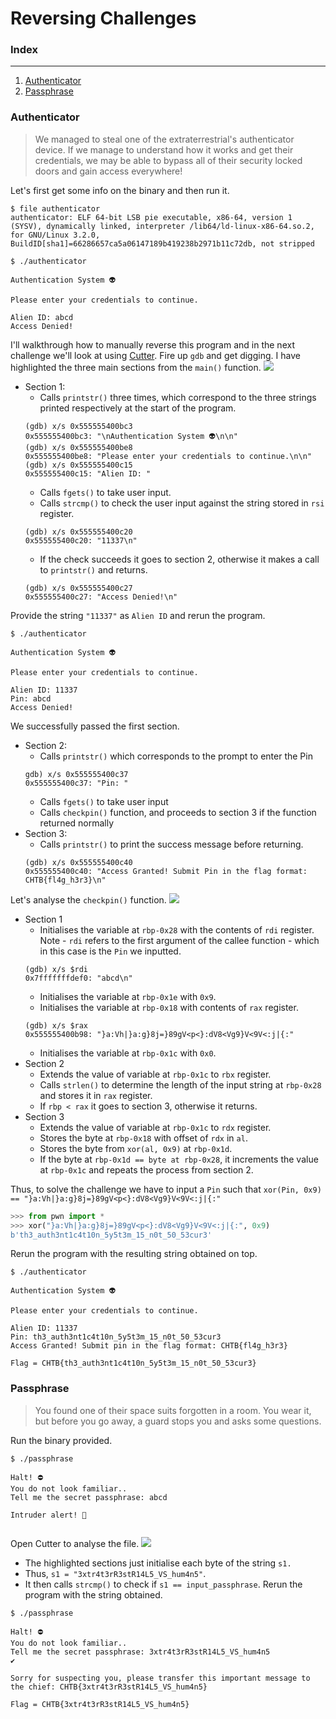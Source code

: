 # Reversing Challenges

### Index
___
1. [Authenticator](#authenticator)
2. [Passphrase](#passphrase)

### Authenticator
> We managed to steal one of the extraterrestrial's authenticator device. If we manage to understand how it works and get their credentials, we may be able to bypass all of their security locked doors and gain access everywhere!

Let's first get some info on the binary and then run it.
```shell
$ file authenticator
authenticator: ELF 64-bit LSB pie executable, x86-64, version 1 (SYSV), dynamically linked, interpreter /lib64/ld-linux-x86-64.so.2, for GNU/Linux 3.2.0, BuildID[sha1]=66286657ca5a06147189b419238b2971b11c72db, not stripped

$ ./authenticator

Authentication System 👽

Please enter your credentials to continue.

Alien ID: abcd
Access Denied!

```
I'll walkthrough how to manually reverse this program and in the next challenge we'll look at using [Cutter](https://cutter.re/). Fire up `gdb` and get digging. I have highlighted the three main sections from the `main()` function.
![](images/authenticator-main.png)
- Section 1:
    - Calls `printstr()` three times, which correspond to the three strings printed respectively at the start of the program.
    ```shell
    (gdb) x/s 0x555555400bc3
    0x555555400bc3: "\nAuthentication System 👽\n\n"
    (gdb) x/s 0x555555400be8
    0x555555400be8: "Please enter your credentials to continue.\n\n"
    (gdb) x/s 0x555555400c15
    0x555555400c15: "Alien ID: "
    ```
    - Calls `fgets()` to take user input.
    - Calls `strcmp()` to check the user input against the string stored in `rsi` register.
    ```shell
    (gdb) x/s 0x555555400c20
    0x555555400c20: "11337\n"
    ```
    - If the check succeeds it goes to section 2, otherwise it makes a call to `printstr()` and returns.
    ```shell
    (gdb) x/s 0x555555400c27
    0x555555400c27: "Access Denied!\n"
    ```

Provide the string `"11337"` as `Alien ID` and rerun the program.
```shell
$ ./authenticator

Authentication System 👽

Please enter your credentials to continue.

Alien ID: 11337
Pin: abcd
Access Denied!

```
We successfully passed the first section. 
- Section 2:
    - Calls `printstr()` which corresponds to the prompt to enter the Pin 
    ```shell
    gdb) x/s 0x555555400c37
    0x555555400c37: "Pin: "
    ```
    - Calls `fgets()` to take user input
    - Calls `checkpin()` function, and proceeds to section 3 if the function returned normally
- Section 3:
    - Calls `printstr()` to print the success message before returning.
    ```shell
    (gdb) x/s 0x555555400c40
    0x555555400c40: "Access Granted! Submit Pin in the flag format: CHTB{fl4g_h3r3}\n"
    ```
Let's analyse the `checkpin()` function.
![](images/authenticator-checkpin.png)
- Section 1
    - Initialises the variable at `rbp-0x28` with the contents of `rdi` register. Note - `rdi` refers to the first argument of the callee function - which in this case is the `Pin` we inputted.
    ```shell
    (gdb) x/s $rdi
    0x7fffffffdef0: "abcd\n"
    ```
    - Initialises the variable at `rbp-0x1e` with `0x9`.
    - Initialises the variable at `rbp-0x18` with contents of `rax` register.
    ```shell
    (gdb) x/s $rax
    0x555555400b98: "}a:Vh|}a:g}8j=}89gV<p<}:dV8<Vg9}V<9V<:j|{:"
    ```
    - Initialises the variable at `rbp-0x1c` with `0x0`.
- Section 2
    - Extends the value of variable at `rbp-0x1c` to `rbx` register.
    - Calls `strlen()` to determine the length of the input string at `rbp-0x28` and stores it in `rax` register.
    - If `rbp < rax` it goes to section 3, otherwise it returns.
- Section 3
    - Extends the value of variable at `rbp-0x1c` to `rdx` register.
    - Stores the byte at `rbp-0x18` with offset of `rdx` in `al`.
    - Stores the byte from `xor(al, 0x9)` at `rbp-0x1d`.
    - If the byte at `rbp-0x1d == byte at rbp-0x28`, it increments the value at `rbp-0x1c` and repeats the process from section 2.

Thus, to solve the challenge we have to input a `Pin` such that `xor(Pin, 0x9) == "}a:Vh|}a:g}8j=}89gV<p<}:dV8<Vg9}V<9V<:j|{:"`
```python
>>> from pwn import *
>>> xor("}a:Vh|}a:g}8j=}89gV<p<}:dV8<Vg9}V<9V<:j|{:", 0x9)
b'th3_auth3nt1c4t10n_5y5t3m_15_n0t_50_53cur3'
```
Rerun the program with the resulting string obtained on top.
```shell
$ ./authenticator 

Authentication System 👽

Please enter your credentials to continue.

Alien ID: 11337
Pin: th3_auth3nt1c4t10n_5y5t3m_15_n0t_50_53cur3
Access Granted! Submit pin in the flag format: CHTB{fl4g_h3r3}

```
```Flag = CHTB{th3_auth3nt1c4t10n_5y5t3m_15_n0t_50_53cur3}```

### Passphrase
> You found one of their space suits forgotten in a room. You wear it, but before you go away, a guard stops you and asks some questions.

Run the binary provided.
```shell
$ ./passphrase   

Halt! ⛔
You do not look familiar..
Tell me the secret passphrase: abcd

Intruder alert! 🚨
               
```
Open Cutter to analyse the file.
![](images/passphrase-main.png)
- The highlighted sections just initialise each byte of the string `s1.`
- Thus, `s1 = "3xtr4t3rR3stR14L5_VS_hum4n5"`.
- It then calls `strcmp()` to check if `s1 == input_passphrase`.
Rerun the program with the string obtained.
```shell
$ ./passphrase           

Halt! ⛔
You do not look familiar..
Tell me the secret passphrase: 3xtr4t3rR3stR14L5_VS_hum4n5
✔

Sorry for suspecting you, please transfer this important message to the chief: CHTB{3xtr4t3rR3stR14L5_VS_hum4n5}

```
```Flag = CHTB{3xtr4t3rR3stR14L5_VS_hum4n5}```